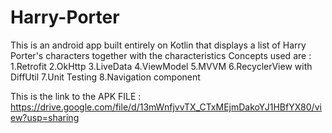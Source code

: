 # Harry-Porter
This is an android app built entirely on Kotlin that displays a list of Harry Porter's characters together with the characteristics
Concepts used are :
 1.Retrofit
 2.OkHttp 
 3.LiveData
 4.ViewModel
 5.MVVM
 6.RecyclerView with DiffUtil
 7.Unit Testing
 8.Navigation component
 
 This is the link to the APK FILE : https://drive.google.com/file/d/13mWnfjvvTX_CTxMEjmDakoYJ1HBfYX80/view?usp=sharing
 
